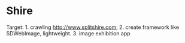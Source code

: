 # Shire
Target: 1. crawling http://www.splitshire.com; 2. create framework like SDWebImage, lightweight. 3. image exhibition app
